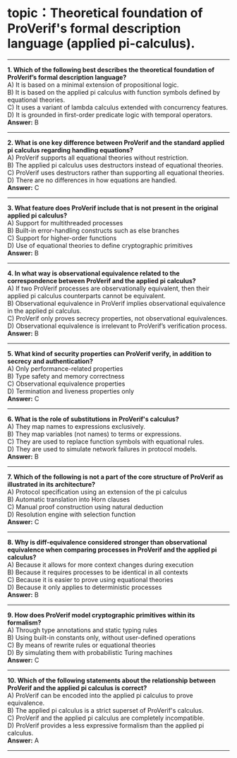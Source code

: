 # topic：Theoretical foundation of ProVerif's formal description language (applied pi-calculus).

---

**1. Which of the following best describes the theoretical foundation of ProVerif’s formal description language?**  
A) It is based on a minimal extension of propositional logic.  
B) It is based on the applied pi calculus with function symbols defined by equational theories.  
C) It uses a variant of lambda calculus extended with concurrency features.  
D) It is grounded in first-order predicate logic with temporal operators.  
**Answer:** B

---

**2. What is one key difference between ProVerif and the standard applied pi calculus regarding handling equations?**  
A) ProVerif supports all equational theories without restriction.  
B) The applied pi calculus uses destructors instead of equational theories.  
C) ProVerif uses destructors rather than supporting all equational theories.  
D) There are no differences in how equations are handled.  
**Answer:** C

---

**3. What feature does ProVerif include that is not present in the original applied pi calculus?**  
A) Support for multithreaded processes  
B) Built-in error-handling constructs such as else branches  
C) Support for higher-order functions  
D) Use of equational theories to define cryptographic primitives  
**Answer:** B

---

**4. In what way is observational equivalence related to the correspondence between ProVerif and the applied pi calculus?**  
A) If two ProVerif processes are observationally equivalent, then their applied pi calculus counterparts cannot be equivalent.  
B) Observational equivalence in ProVerif implies observational equivalence in the applied pi calculus.  
C) ProVerif only proves secrecy properties, not observational equivalences.  
D) Observational equivalence is irrelevant to ProVerif’s verification process.  
**Answer:** B

---

**5. What kind of security properties can ProVerif verify, in addition to secrecy and authentication?**  
A) Only performance-related properties  
B) Type safety and memory correctness  
C) Observational equivalence properties  
D) Termination and liveness properties only  
**Answer:** C

---

**6. What is the role of substitutions in ProVerif's calculus?**  
A) They map names to expressions exclusively.  
B) They map variables (not names) to terms or expressions.  
C) They are used to replace function symbols with equational rules.  
D) They are used to simulate network failures in protocol models.  
**Answer:** B

---

**7. Which of the following is **not** a part of the core structure of ProVerif as illustrated in its architecture?**  
A) Protocol specification using an extension of the pi calculus  
B) Automatic translation into Horn clauses  
C) Manual proof construction using natural deduction  
D) Resolution engine with selection function  
**Answer:** C

---

**8. Why is diff-equivalence considered stronger than observational equivalence when comparing processes in ProVerif and the applied pi calculus?**  
A) Because it allows for more context changes during execution  
B) Because it requires processes to be identical in all contexts  
C) Because it is easier to prove using equational theories  
D) Because it only applies to deterministic processes  
**Answer:** B

---

**9. How does ProVerif model cryptographic primitives within its formalism?**  
A) Through type annotations and static typing rules  
B) Using built-in constants only, without user-defined operations  
C) By means of rewrite rules or equational theories  
D) By simulating them with probabilistic Turing machines  
**Answer:** C

---

**10. Which of the following statements about the relationship between ProVerif and the applied pi calculus is correct?**  
A) ProVerif can be encoded into the applied pi calculus to prove equivalence.  
B) The applied pi calculus is a strict superset of ProVerif's calculus.  
C) ProVerif and the applied pi calculus are completely incompatible.  
D) ProVerif provides a less expressive formalism than the applied pi calculus.  
**Answer:** A

---